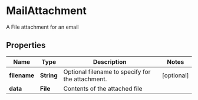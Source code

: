 

# MailAttachment

A File attachment for an email

## Properties

Name | Type | Description | Notes
------------ | ------------- | ------------- | -------------
**filename** | **String** | Optional filename to specify for the attachment. |  [optional]
**data** | **File** | Contents of the attached file | 



